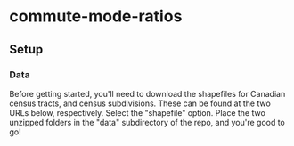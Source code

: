 # commute-mode-ratios

## Setup

### Data
Before getting started, you'll need to download the shapefiles for Canadian census tracts, and census subdivisions.
These can be found at the two URLs below, respectively. Select the "shapefile" option.
Place the two unzipped folders in the "data" subdirectory of the repo, and you're good to go!

